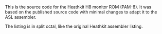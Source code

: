 This is the source code for the Heathkit H8 monitor ROM (PAM-8). It
was based on the published source code with minimal changes to adapt
it to the ASL assembler.

The listing is in split octal, like the original Heathkit assembler
listing.
